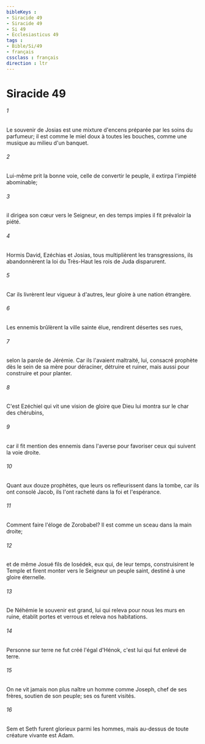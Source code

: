 ```yaml
---
bibleKeys : 
- Siracide 49
- Siracide 49
- Si 49
- Ecclesiasticus 49
tags : 
- Bible/Si/49
- français
cssclass : français
direction : ltr
---
```


# Siracide 49

###### 1
Le souvenir de Josias est une mixture d'encens préparée par les soins du parfumeur; il est comme le miel doux à toutes les bouches, comme une musique au milieu d'un banquet.
###### 2
Lui-même prit la bonne voie, celle de convertir le peuple, il extirpa l'impiété abominable;
###### 3
il dirigea son cœur vers le Seigneur, en des temps impies il fit prévaloir la piété.
###### 4
Hormis David, Ezéchias et Josias, tous multiplièrent les transgressions, ils abandonnèrent la loi du Très-Haut les rois de Juda disparurent.
###### 5
Car ils livrèrent leur vigueur à d'autres, leur gloire à une nation étrangère.
###### 6
Les ennemis brûlèrent la ville sainte élue, rendirent désertes ses rues,
###### 7
selon la parole de Jérémie. Car ils l'avaient maltraité, lui, consacré prophète dès le sein de sa mère pour déraciner, détruire et ruiner, mais aussi pour construire et pour planter.
###### 8
C'est Ezéchiel qui vit une vision de gloire que Dieu lui montra sur le char des chérubins,
###### 9
car il fit mention des ennemis dans l'averse pour favoriser ceux qui suivent la voie droite.
###### 10
Quant aux douze prophètes, que leurs os refleurissent dans la tombe, car ils ont consolé Jacob, ils l'ont racheté dans la foi et l'espérance.
###### 11
Comment faire l'éloge de Zorobabel? Il est comme un sceau dans la main droite;
###### 12
et de même Josué fils de Iosédek, eux qui, de leur temps, construisirent le Temple et firent monter vers le Seigneur un peuple saint, destiné à une gloire éternelle.
###### 13
De Néhémie le souvenir est grand, lui qui releva pour nous les murs en ruine, établit portes et verrous et releva nos habitations.
###### 14
Personne sur terre ne fut créé l'égal d'Hénok, c'est lui qui fut enlevé de terre.
###### 15
On ne vit jamais non plus naître un homme comme Joseph, chef de ses frères, soutien de son peuple; ses os furent visités.
###### 16
Sem et Seth furent glorieux parmi les hommes, mais au-dessus de toute créature vivante est Adam.
